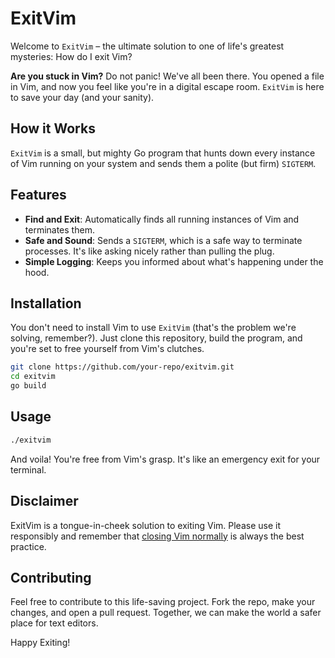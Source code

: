 # ExitVim

Welcome to `ExitVim` – the ultimate solution to one of life's greatest mysteries: How do I exit Vim? 

**Are you stuck in Vim?** Do not panic! We've all been there. You opened a file in Vim, and now you feel like you're in a digital escape room. `ExitVim` is here to save your day (and your sanity).

## How it Works

`ExitVim` is a small, but mighty Go program that hunts down every instance of Vim running on your system and sends them a polite (but firm) `SIGTERM`. 

## Features

- **Find and Exit**: Automatically finds all running instances of Vim and terminates them.
- **Safe and Sound**: Sends a `SIGTERM`, which is a safe way to terminate processes. It's like asking nicely rather than pulling the plug.
- **Simple Logging**: Keeps you informed about what's happening under the hood.

## Installation

You don't need to install Vim to use `ExitVim` (that's the problem we're solving, remember?). Just clone this repository, build the program, and you're set to free yourself from Vim's clutches.

```bash
git clone https://github.com/your-repo/exitvim.git
cd exitvim
go build
```

## Usage

```bash
./exitvim
```
And voila! You're free from Vim's grasp. It's like an emergency exit for your terminal.

## Disclaimer

ExitVim is a tongue-in-cheek solution to exiting Vim. Please use it responsibly and remember that [closing Vim normally](https://stackoverflow.com/a/11828573) is always the best practice.

## Contributing

Feel free to contribute to this life-saving project. Fork the repo, make your changes, and open a pull request. Together, we can make the world a safer place for text editors.

Happy Exiting!
